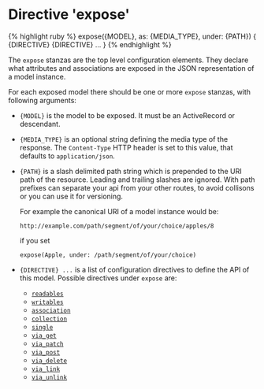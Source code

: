 # Directive 'expose'

{% highlight ruby %}
expose({MODEL}, as: {MEDIA_TYPE}, under: {PATH}) {
  {DIRECTIVE}
  {DIRECTIVE}
  ...
}
{% endhighlight %}



The `expose` stanzas are the top level configuration elements. They
declare what attributes and associations are exposed in the JSON
representation of a model instance.

For each exposed model there should be one or more `expose` stanzas,
with following arguments:

* `{MODEL}` is the model to be exposed. It must be an ActiveRecord
  or descendant.

* `{MEDIA_TYPE}` is an optional string defining the media type of the
  response. The `Content-Type` HTTP header is set to this value, that
  defaults to `application/json`.

* `{PATH}` is a slash delimited path string which is prepended to the URI path of the
  resource. Leading and trailing slashes are ignored. With path prefixes can separate your api from your other routes, to avoid collisons or you can use it for versioning. 

  For example the canonical URI of a model instance would be:

  `http://example.com/path/segment/of/your/choice/apples/8` 

  if you set 

  `expose(Apple, under: /path/segment/of/your/choice)`

* `{DIRECTIVE} ...` is a list of configuration directives to define
  the API of this model.
  Possible directives under `expose` are:

  * [`readables`](readables)      
  * [`writables`](writables)     
  * [`association`](association) 
  * [`collection`](collection)   
  * [`single`](single)           
  * [`via_get`](via_get)         
  * [`via_patch`](via_patch)
  * [`via_post`](via_post)
  * [`via_delete`](via_delete)   
  * [`via_link`](via_link)   
  * [`via_unlink`](via_unlink)   



